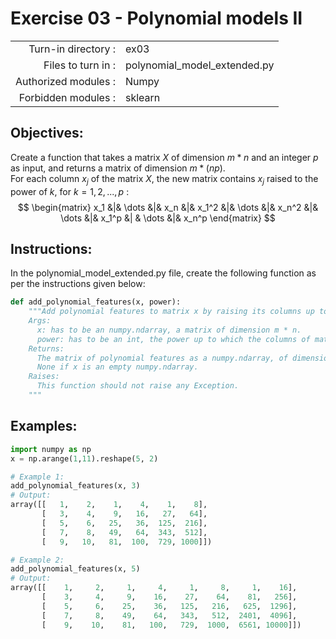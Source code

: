 # Exercise 03 - Polynomial models II

|                         |                     |
| -----------------------:| ------------------  |
|   Turn-in directory :   |  ex03               |
|   Files to turn in :    |  polynomial_model_extended.py      |
|   Authorized modules :  |  Numpy              |
|   Forbidden modules :   |  sklearn            |

## Objectives:  
Create a function that takes a matrix $X$ of dimension $m * n$ and an integer $p$ as input, and returns a matrix of dimension $m * (np)$.  
For each column $x_j$ of the matrix $X$, the new matrix contains 
$x_j$ raised to the power of $k$, for $k = 1, 2, ..., p$ :
$$
\begin{matrix}
x_1 &|& \dots &|& x_n &|& x_1^2 &|& \dots &|& x_n^2 &|& \dots &|& x_1^p &| & \dots &|& x_n^p
\end{matrix}
$$

## Instructions:
In the polynomial_model_extended.py file, create the following function as per the instructions given below:
```python
def add_polynomial_features(x, power):
    """Add polynomial features to matrix x by raising its columns up to the power given in argument.  
    Args:
      x: has to be an numpy.ndarray, a matrix of dimension m * n.
      power: has to be an int, the power up to which the columns of matrix x are going to be raised.
    Returns:
      The matrix of polynomial features as a numpy.ndarray, of dimension m * (np), containg he polynomial feature values for all training examples.
      None if x is an empty numpy.ndarray.
    Raises:
      This function should not raise any Exception.
    """
```

## Examples:
```python
import numpy as np
x = np.arange(1,11).reshape(5, 2)

# Example 1:
add_polynomial_features(x, 3)
# Output:
array([[   1,    2,    1,    4,    1,    8],
       [   3,    4,    9,   16,   27,   64],
       [   5,    6,   25,   36,  125,  216],
       [   7,    8,   49,   64,  343,  512],
       [   9,   10,   81,  100,  729, 1000]])

# Example 2:
add_polynomial_features(x, 5)
# Output:
array([[    1,     2,     1,     4,     1,     8,     1,    16],
       [    3,     4,     9,    16,    27,    64,    81,   256],
       [    5,     6,    25,    36,   125,   216,   625,  1296],
       [    7,     8,    49,    64,   343,   512,  2401,  4096],
       [    9,    10,    81,   100,   729,  1000,  6561, 10000]])
```

